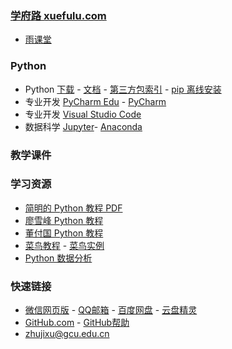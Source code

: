 ### **[学府路 xuefulu.com](http://xuefulu.com/)**
+ [雨课堂](https://www.yuketang.cn/web)

### **Python**
+ Python [下载](https://www.python.org/downloads/) - [文档](https://docs.python.org/zh-cn/3/) - [第三方包索引](https://pypi.org/) - [pip 离线安装](https://www.lfd.uci.edu/~gohlke/pythonlibs/)
+ 专业开发 [PyCharm Edu](https://www.jetbrains.com/pycharm-edu/) - [PyCharm](http://www.jetbrains.com/pycharm/download/)
+ 专业开发 [Visual Studio Code](https://code.visualstudio.com/)
+ 数据科学 [Jupyter](https://jupyter.org/install)- [Anaconda](https://www.anaconda.com/distribution/)

### **教学课件**
### **学习资源**
+ [简明的 Python 教程 PDF](https://legacy.gitbook.com/download/pdf/book/lenkimo/byte-of-python-chinese-edition)
+ [廖雪峰 Python 教程](https://www.liaoxuefeng.com/wiki/1016959663602400)
+ [董付国 Python 教程](https://blog.csdn.net/oh5W6HinUg43JvRhhB)
+ [菜鸟教程](https://www.runoob.com/python3/python3-tutorial.html) - [菜鸟实例](https://www.runoob.com/python3/python3-examples.html)
+ [Python 数据分析](https://zhuanlan.zhihu.com/pydatalysis)

### **快速链接**
+ [微信网页版](https://wx.qq.com/) - [QQ邮箱](https://mail.qq.com/cgi-bin/loginpage) - [百度网盘](https://pan.baidu.com/) - [云盘精灵](https://www.yunpanjingling.com/)
+ [GitHub.com](https://github.com/login) - [GitHub帮助](https://help.github.com/cn)
+ <zhujixu@gcu.edu.cn>
